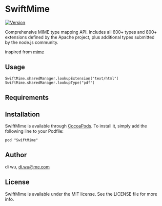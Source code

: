 # SwiftMime

[![Version](https://img.shields.io/cocoapods/v/ObjectiveMime.svg?style=flat)](http://cocoadocs.org/docsets/SwiftMime)

Comprehensive MIME type mapping API. Includes all 600+ types and 800+ extensions defined by the Apache project, plus additional types submitted by the node.js community.

inspired from [mime](https://github.com/broofa/node-mime)

## Usage

    SwiftMime.sharedManager.lookupExtension("text/html")
    SwiftMime.sharedManager.lookupType("pdf")

## Requirements

## Installation

SwiftMime is available through [CocoaPods](http://cocoapods.org). To install
it, simply add the following line to your Podfile:

    pod "SwiftMime"

## Author

di wu, di.wu@me.com

## License

SwiftMime is available under the MIT license. See the LICENSE file for more info.
